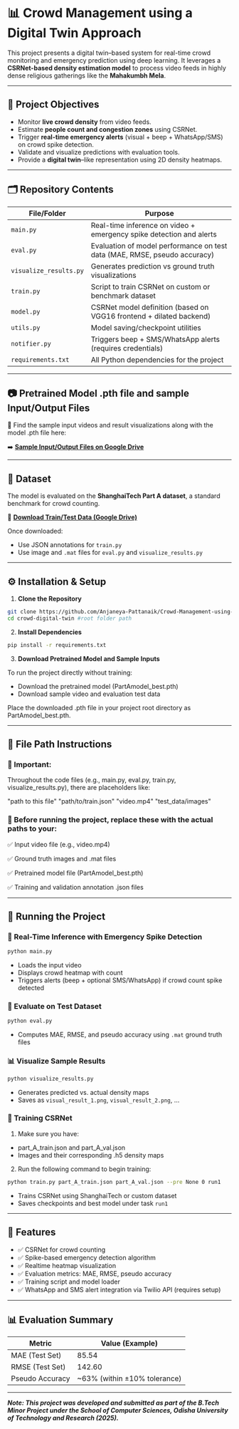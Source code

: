 
# 📊 Crowd Management using a Digital Twin Approach

This project presents a digital twin–based system for real-time crowd monitoring and emergency prediction using deep learning. It leverages a **CSRNet-based density estimation model** to process video feeds in highly dense religious gatherings like the **Mahakumbh Mela**.

---

## 🧠 Project Objectives

- Monitor **live crowd density** from video feeds.
- Estimate **people count and congestion zones** using CSRNet.
- Trigger **real-time emergency alerts** (visual + beep + WhatsApp/SMS) on crowd spike detection.
- Validate and visualize predictions with evaluation tools.
- Provide a **digital twin**–like representation using 2D density heatmaps.

---

## 🗂️ Repository Contents

| File/Folder           | Purpose |
|-----------------------|---------|
| `main.py`             | Real-time inference on video + emergency spike detection and alerts |
| `eval.py`             | Evaluation of model performance on test data (MAE, RMSE, pseudo accuracy) |
| `visualize_results.py`| Generates prediction vs ground truth visualizations |
| `train.py`            | Script to train CSRNet on custom or benchmark dataset |
| `model.py`            | CSRNet model definition (based on VGG16 frontend + dilated backend) |
| `utils.py`            | Model saving/checkpoint utilities |
| `notifier.py`         | Triggers beep + SMS/WhatsApp alerts (requires credentials) |
| `requirements.txt`    | All Python dependencies for the project |

---

## 📷 Pretrained Model .pth file and sample Input/Output Files

📁 Find the sample input videos and result visualizations along with the model .pth file here:

➡️ **[Sample Input/Output Files on Google Drive](https://drive.google.com/drive/folders/1M-Z79b7fjOM091HWcF5rcXDAj1osWAXv?usp=sharing)**

---

## 📁 Dataset

The model is evaluated on the **ShanghaiTech Part A dataset**, a standard benchmark for crowd counting.

🔗 **[Download Train/Test Data (Google Drive)](https://drive.google.com/file/d/16dhJn7k4FWVwByRsQAEpl9lwjuV03jVI/view)**

Once downloaded:
- Use JSON annotations for `train.py`
- Use image and `.mat` files for `eval.py` and `visualize_results.py`

---

## ⚙️ Installation & Setup

1. **Clone the Repository**
```bash
git clone https://github.com/Anjaneya-Pattanaik/Crowd-Management-using-a-Digital-Twin-Approach.git
cd crowd-digital-twin #root folder path
```

2. **Install Dependencies**
```bash
pip install -r requirements.txt
```

3. **Download Pretrained Model and Sample Inputs**

To run the project directly without training:
- Download the pretrained model (PartAmodel_best.pth)
- Download sample video and evaluation test data

Place the downloaded .pth file in your project root directory as PartAmodel_best.pth.

---

## 📁 File Path Instructions

### 📝 Important:
Throughout the code files (e.g., main.py, eval.py, train.py, visualize_results.py), there are placeholders like:

"path to this file"
"path/to/train.json"
"video.mp4"
"test_data/images"

### 🔧 Before running the project, replace these with the actual paths to your:

✅ Input video file (e.g., video.mp4)

✅ Ground truth images and .mat files

✅ Pretrained model file (PartAmodel_best.pth)

✅ Training and validation annotation .json files

---

## 🚀 Running the Project

### 🔎 Real-Time Inference with Emergency Spike Detection
```bash
python main.py
```

- Loads the input video
- Displays crowd heatmap with count
- Triggers alerts (beep + optional SMS/WhatsApp) if crowd count spike detected

### 🧪 Evaluate on Test Dataset
```bash
python eval.py
```

- Computes MAE, RMSE, and pseudo accuracy using `.mat` ground truth files

### 📊 Visualize Sample Results
```bash
python visualize_results.py
```

- Generates predicted vs. actual density maps
- Saves as `visual_result_1.png`, `visual_result_2.png`, ...

### 🧠 Training CSRNet

1. Make sure you have:
- part_A_train.json and part_A_val.json
- Images and their corresponding .h5 density maps
  
2. Run the following command to begin training:
```bash
python train.py part_A_train.json part_A_val.json --pre None 0 run1
```

- Trains CSRNet using ShanghaiTech or custom dataset
- Saves checkpoints and best model under task `run1`

---

## 📌 Features

- ✅ CSRNet for crowd counting
- ✅ Spike-based emergency detection algorithm
- ✅ Realtime heatmap visualization
- ✅ Evaluation metrics: MAE, RMSE, pseudo accuracy
- ✅ Training script and model loader
- ✅ WhatsApp and SMS alert integration via Twilio API (requires setup)

---

## 📊 Evaluation Summary

| Metric          | Value (Example) |
|------------------|----------------|
| MAE (Test Set)   | 85.54          |
| RMSE (Test Set)  | 142.60         |
| Pseudo Accuracy  | ~63% (within ±10% tolerance) |

---

_**Note: This project was developed and submitted as part of the B.Tech Minor Project under the School of Computer Sciences, Odisha University of Technology and Research (2025).**_
